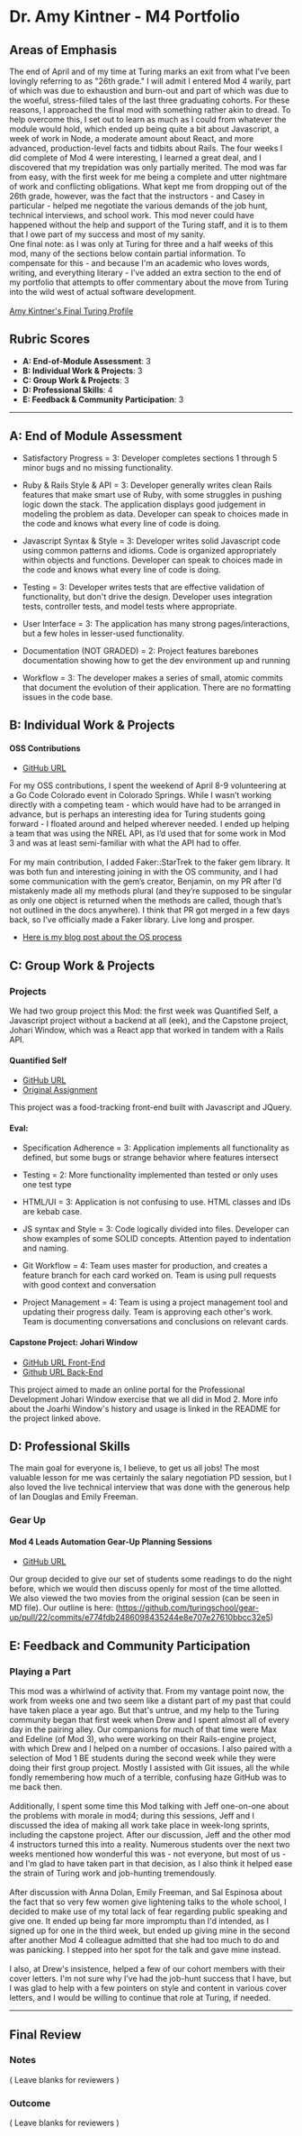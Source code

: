 # Dr. Amy Kintner - M4 Portfolio

## Areas of Emphasis

The end of April and of my time at Turing marks an exit from what I've been lovingly referring to as "26th grade." I will admit I entered Mod 4 warily, part of which was due to exhaustion and burn-out and part of which was due to the woeful, stress-filled tales of the last three graduating cohorts. For these reasons, I approached the final mod with something rather akin to dread. To help overcome this, I set out to learn as much as I could from whatever the module would hold, which ended up being quite a bit about Javascript, a week of work in Node, a moderate amount about React, and more advanced, production-level facts and tidbits about Rails. The four weeks I did complete of Mod 4 were interesting, I learned a great deal, and I discovered that my trepidation was only partially merited. The mod was far from easy, with the first week for me being a complete and utter nightmare of work and conflicting obligations. What kept me from dropping out of the 26th grade, however, was the fact that the instructors - and Casey in particular - helped me negotiate the various demands of the job hunt, technical interviews, and school work. This mod never could have happened without the help and support of the Turing staff, and it is to them that I owe part of my success and most of my sanity. 
<br>
One final note: as I was only at Turing for three and a half weeks of this mod, many of the sections below contain partial information. To compensate for this - and because I'm an academic who loves words, writing, and everything literary - I've added an extra section to the end of my portfolio that attempts to offer commentary about the move from Turing into the wild west of actual software development. 
<br>
<br>
[Amy Kintner's Final Turing Profile](https://www.turing.io/user)
<br>
## Rubric Scores

* **A: End-of-Module Assessment**: 3
* **B: Individual Work & Projects**: 3
* **C: Group Work & Projects**: 3
* **D: Professional Skills**: 4
* **E: Feedback & Community Participation**: 3

-----------------------

## A: End of Module Assessment

- Satisfactory Progress = 3: Developer completes sections 1 through 5 minor bugs and no missing functionality.

- Ruby & Rails Style & API = 3: Developer generally writes clean Rails features that make smart use of Ruby, with some struggles in pushing logic down the stack. The application displays good judgement in modeling the problem as data. Developer can speak to choices made in the code and knows what every line of code is doing.

- Javascript Syntax & Style = 3: Developer writes solid Javascript code using common patterns and idioms. Code is organized appropriately within objects and functions. Developer can speak to choices made in the code and knows what every line of code is doing.

- Testing = 3: Developer writes tests that are effective validation of functionality, but don't drive the design. Developer uses integration tests, controller tests, and model tests where appropriate.

- User Interface = 3: The application has many strong pages/interactions, but a few holes in lesser-used functionality.

- Documentation (NOT GRADED) = 2: Project features barebones documentation showing how to get the dev environment up and running

- Workflow = 3: The developer makes a series of small, atomic commits that document the evolution of their application. There are no formatting issues in the code base.


## B: Individual Work & Projects

#### OSS Contributions

* [GitHub URL](https://github.com/akintner/faker)

For my OSS contributions, I spent the weekend of April 8-9 volunteering at a Go Code Colorado event in Colorado Springs. While I wasn’t working directly with a competing team - which would have had to be arranged in advance, but is perhaps an interesting idea for Turing students going forward - I floated around and helped wherever needed. I ended up helping a team that was using the NREL API, as I’d used that for some work in Mod 3 and was at least semi-familiar with what the API had to offer.  
<br>
For my main contribution, I added Faker::StarTrek to the faker gem library. It was both fun and interesting joining in with the OS community, and I had some communication with the gem’s creator, Benjamin, on my PR after I’d mistakenly made all my methods plural (and they’re supposed to be singular as only one object is returned when the methods are called, though that’s not outlined in the docs anywhere). I think that PR got merged in a few days back, so I’ve officially made a Faker library. Live long and prosper. 

- [Here is my blog post about the OS process](https://gist.github.com/akintner/e585df3a3fef3efca62bb3da45701fe1)

## C: Group Work & Projects

### Projects

We had two group project this Mod: the first week was Quantified Self, a Javascript project without a backend at all (eek), and the Capstone project, Johari Window, which was a React app that worked in tandem with a Rails API.

#### Quantified Self

* [GitHub URL](https://github.com/Dpalazzari/quantified_self)
* [Original Assignment](https://github.com/turingschool/backend-curriculum-site/blob/gh-pages/module4/projects/quantified-self/quantified-self.md)

This project was a food-tracking front-end built with Javascript and JQuery. 


#### Eval: 
- Specification Adherence = 3: Application implements all functionality as defined, but some bugs or strange behavior where features intersect

- Testing = 2: More functionality implemented than tested or only uses one test type

- HTML/UI = 3: Application is not confusing to use. HTML classes and IDs are kebab case.

- JS syntax and Style = 3: Code logically divided into files. Developer can show examples of some SOLID concepts. Attention payed to indentation and naming.

- Git Workflow = 4: Team uses master for production, and creates a feature branch for each card worked on. Team is using pull requests with good context and conversation

- Project Management = 4: Team is using a project management tool and updating their progress daily. Team is approving each other's  work. Team is documenting conversations and conclusions on relevant cards.

#### Capstone Project: Johari Window

* [GitHub URL Front-End](https://github.com/lucyconklin/johari-window)
* [Github URL Back-End](https://github.com/Dpalazzari/johari_window_api)

This project aimed to made an online portal for the Professional Development Johari Window exercise that we all did in Mod 2. More info about the Joarhi Window's history and usage is linked in the README for the project linked above. 

## D: Professional Skills

The main goal for everyone is, I believe, to get us all jobs! The most valuable lesson for me was certainly the salary negotiation PD session, but I also loved the live technical interview that was done with the generous help of Ian Douglas and Emily Freeman. 

### Gear Up
#### Mod 4 Leads Automation Gear-Up Planning Sessions

* [GitHub URL](https://github.com/turingschool/gear-up/blob/master/automation.markdown)

Our group decided to give our set of students some readings to do the night before, which we would then discuss openly for most of the time allotted. We also viewed the two movies from the original session (can be seen in MD file).
Our outline is here: (https://github.com/turingschool/gear-up/pull/22/commits/e774fdb2486098435244e8e707e27610bbcc32e5)

## E: Feedback and Community Participation


### Playing a Part

This mod was a whirlwind of activity that. From my vantage point now, the work from weeks one and two seem like a distant part of my past that could have taken place a year ago. But that's untrue, and my help to the Turing community began that first week when Drew and I spent almost all of every day in the pairing alley. Our companions for much of that time were Max and Edeline (of Mod 3), who were working on their Rails-engine project, with which Drew and I helped on a number of occasions. I also paired with a selection of Mod 1 BE students during the second week while they were doing their first group project. Mostly I assisted with Git issues, all the while fondly remembering how much of a terrible, confusing haze GitHub was to me back then. 
<br>
<br>
Additionally, I spent some time this Mod talking with Jeff one-on-one about the problems with morale in mod4; during this sessions, Jeff and I discussed the idea of making all work take place in week-long sprints, including the capstone project. After our discussion, Jeff and the other mod 4 instructors turned this into a reality. Numerous students over the next two weeks mentioned how wonderful this was - not everyone, but most of us - and I'm glad to have taken part in that decision, as I also think it helped ease the strain of Turing work and job-hunting tremendously. 
<br>
<br>
After discussion with Anna Dolan, Emily Freeman, and Sal Espinosa about the fact that so very few women give lightening talks to the whole school, I decided to make use of my total lack of fear regarding public speaking and give one. It ended up being far more impromptu than I'd intended, as I signed up for one in the third week, but ended up giving mine in the second after another Mod 4 colleague admitted that she had too much to do and was panicking. I stepped into her spot for the talk and gave mine instead. 
<br>
<br>
I also, at Drew's insistence, helped a few of our cohort members with their cover letters. I'm not sure why I’ve had the job-hunt success that I have, but I was glad to help with a few pointers on style and content in various cover letters, and I would be willing to continue that role at Turing, if needed. 

------------------

## Final Review

### Notes

( Leave blanks for reviewers )

### Outcome

( Leave blanks for reviewers )
